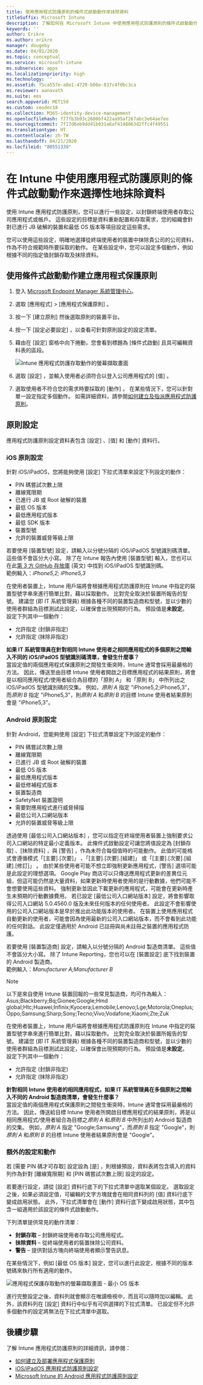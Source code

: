 ```yaml
---
title: 使用應用程式防護原則的條件式啟動動作來抹除資料
titleSuffix: Microsoft Intune
description: 了解如何在 Microsoft Intune 中使用應用程式防護原則的條件式啟動動作來選擇性地抹除資料。
keywords: ''
author: Erikre
ms.author: erikre
manager: dougeby
ms.date: 04/01/2020
ms.topic: conceptual
ms.service: microsoft-intune
ms.subservice: apps
ms.localizationpriority: high
ms.technology: ''
ms.assetid: f5ca557e-a8e1-4720-b06e-837c4f0bc3ca
ms.reviewer: aanavath
ms.suite: ems
search.appverid: MET150
ms.custom: seodec18
ms.collection: M365-identity-device-management
ms.openlocfilehash: f77fb3b93c2600bf422aa95af267abc3e64ae7ee
ms.sourcegitcommit: 7f17d6eb9dd41b031a6af4148863d2ffc4f49551
ms.translationtype: HT
ms.contentlocale: zh-TW
ms.lasthandoff: 04/21/2020
ms.locfileid: "80551339"
---
```

# <a name="selectively-wipe-data-using-app-protection-policy-conditional-launch-actions-in-intune"></a>在 Intune 中使用應用程式防護原則的條件式啟動動作來選擇性地抹除資料

使用 Intune 應用程式防護原則，您可以進行一些設定，以封鎖終端使用者存取公司應用程式或帳戶。 這些設定的目標是資料重新配置和存取需求，您的組織會針對已進行 JB 破解的裝置和最低 OS 版本等項目設定這些需求。
 
您可以使用這些設定，明確地選擇從終端使用者的裝置中抹除貴公司的公司資料，作為不符合規範時所要採取的動作。 在某些設定中，您可以設定多個動作，例如根據不同的指定值封鎖存取及抹除資料。

## <a name="create-an-app-protection-policy-using-conditional-launch-actions"></a>使用條件式啟動動作建立應用程式保護原則

1. 登入 [Microsoft Endpoint Manager 系統管理中心](https://go.microsoft.com/fwlink/?linkid=2109431)。
2. 選取 [應用程式]   > [應用程式保護原則]  。
3. 按一下 [建立原則]  然後選取原則的裝置平台。 
4. 按一下 [設定必要設定]  ，以查看可針對原則設定的設定清單。 
5. 藉由在 [設定] 窗格中向下捲動，您會看到標題為 [條件式啟動]  且具可編輯資料表的區段。

    ![Intune 應用程式防護存取動作的螢幕擷取畫面](./media/app-protection-policies-access-actions/apps-selective-wipe-access-actions01.png)

6. 選取 [設定]  ，並輸入使用者必須符合以登入公司應用程式的 [值]  。 
7. 選取使用者不符合您的需求時要採取的 [動作]  。 在某些情況下，您可以針對單一設定指定多個動作。 如需詳細資料，請參閱[如何建立及指派應用程式防護原則](app-protection-policies.md)。

## <a name="policy-settings"></a>原則設定 

應用程式防護原則設定資料表包含 [設定]  、[值]  和 [動作]  資料行。

### <a name="ios-policy-settings"></a>iOS 原則設定
針對 iOS/iPadOS，您將能夠使用 [設定]  下拉式清單來設定下列設定的動作：
- PIN 碼嘗試次數上限
- 離線寬限期
- 已進行 JB 或 Root 破解的裝置
- 最低 OS 版本
- 最低應用程式版本
- 最低 SDK 版本
- 裝置型號
- 允許的裝置威脅等級上限

若要使用 [裝置型號]  設定，請輸入以分號分隔的 iOS/iPadOS 型號識別碼清單。 這些值不會區分大小寫。 除了在 Intune 報告內使用 [裝置型號] 輸入，您也可以在此[第 3 方 GitHub 存放庫](https://gist.github.com/adamawolf/3048717) \(英文\) 中找到 iOS/iPadOS 型號識別碼。<br>
範例輸入：*iPhone5,2; iPhone5,3*

在使用者裝置上，Intune 用戶端將會根據應用程式防護原則在 Intune 中指定的裝置型號字串來進行簡單比對，藉以採取動作。 比對完全取決於裝置所報告的型號。 建議您 (即 IT 系統管理員) 根據各種不同的裝置製造商和型號，並以少數的使用者群組為目標測試此設定，以確保會出現預期的行為。 預設值是**未設定**。<br>
設定下列其中一個動作： 
- 允許指定 (封鎖非指定)
- 允許指定 (抹除非指定)

**如果 IT 系統管理員在針對相同 Intune 使用者之相同應用程式的多個原則之間輸入不同的 iOS/iPadOS 型號識別碼清單，會發生什麼事？**<br>
當設定值的兩個應用程式保護原則之間發生衝突時，Intune 通常會採用最嚴格的方法。 因此，傳送至由目標 Intune 使用者開啟之目標應用程式的結果原則，將會是以相同應用程式/使用者組合為目標的「原則 A」  和「原則 B」  中所列出之 iOS/iPadOS 型號識別碼的交集。 例如，*原則 A* 指定 "iPhone5,2;iPhone5,3"，而*原則 B* 指定 "iPhone5,3"，則*原則 A* 和*原則 B* 的目標 Intune 使用者結果原則會是 "iPhone5,3"。 

### <a name="android-policy-settings"></a>Android 原則設定

針對 Android，您能夠使用 [設定]  下拉式清單設定下列設定的動作：
- PIN 碼嘗試次數上限
- 離線寬限期
- 已進行 JB 或 Root 破解的裝置
- 最低 OS 版本
- 最低應用程式版本
- 最低修補程式版本
- 裝置製造商
- SafetyNet 裝置證明
- 需要對應用程式進行威脅掃描
- 最低公司入口網站版本
- 允許的裝置威脅等級上限

透過使用 [最低公司入口網站版本]  ，您可以指定在終端使用者裝置上強制要求公司入口網站的特定最小定義版本。 此條件式啟動設定可讓您將值設定為 [封鎖存取]  、[抹除資料]  ，與 [警告]  ，作為未符合每個值時的可能動作。 此值的可能格式會遵循模式「[主要].[次要]」  、「[主要].[次要].[組建]」  或「[主要].[次要].[組建].[修訂]」  。 由於某些使用者可能不想立即強制更新應用程式，[警告] 選項可能是此設定的理想選項。 Google Play 商店可以只傳送應用程式更新的差異位元組，但這可能仍然是大量資料，如果更新時使用者使用的是行動數據，他們可能不會想要使用這些資料。 強制更新並因此下載更新的應用程式，可能會在更新時產生未預期的行動數據費用。 若已設定 [最低公司入口網站版本]  設定，將會影響取得公司入口網站 5.0.4560.0 版及未來任何版本的任何使用者。 此設定不會影響使用的公司入口網站版本是早於推出此功能版本的使用者。 在裝置上使用應用程式自動更新的使用者，可能會因為使用最新的公司入口網站版本，而不會看到此功能的任何對話。 此設定僅適用於 Android 已註冊與尚未註冊之裝置的應用程式防護。

若要使用 [裝置製造商]  設定，請輸入以分號分隔的 Android 製造商清單。 這些值不會區分大小寫。 除了 Intune Reporting，您也可以在 [裝置設定] 底下找到裝置的 Android 製造商。 <br>
範例輸入：*Manufacturer A;Manufacturer B* 

>[!NOTE]
> 以下是來自使用 Intune 裝置回報的一些常見製造商，均可作為輸入：Asus;Blackberry;Bq;Gionee;Google;Hmd global;Htc;Huawei;Infinix;Kyocera;Lemobile;Lenovo;Lge;Motorola;Oneplus;Oppo;Samsung;Sharp;Sony;Tecno;Vivo;Vodafone;Xiaomi;Zte;Zuk

在使用者裝置上，Intune 用戶端將會根據應用程式防護原則在 Intune 中指定的裝置型號字串來進行簡單比對，藉以採取動作。 比對完全取決於裝置所報告的型號。 建議您 (即 IT 系統管理員) 根據各種不同的裝置製造商和型號，並以少數的使用者群組為目標測試此設定，以確保會出現預期的行為。 預設值是**未設定**。<br>
設定下列其中一個動作： 
- 允許指定 (封鎖非指定)
- 允許指定 (抹除非指定)

**針對相同 Intune 使用者的相同應用程式，如果 IT 系統管理員在多個原則之間輸入不同的 Android 製造商清單，會發生什麼事？**<br>
當設定值的兩個應用程式保護原則之間發生衝突時，Intune 通常會採用最嚴格的方法。 因此，傳送給目標 Intune 使用者所開啟目標應用程式的結果原則，將是以相同應用程式/使用者組合為目標之*原則 A* 和*原則 B* 中所列出的 Android 製造商的交集。 例如，*原則 A* 指定 "Google;Samsung"，而*原則 B* 指定 "Google"，則*原則 A* 和*原則 B* 的目標 Intune 使用者結果原則會是 "Google"。 

### <a name="additional-settings-and-actions"></a>額外的設定和動作 

若 [需要 PIN 碼才可存取]  設定設為 [是]  ，則根據預設，資料表將包含填入的資料列作為針對 [離線寬限期]  和 [PIN 碼嘗試次數上限]  設定的設定。
 
若要進行設定，請從 [設定]  資料行底下的下拉式清單中選取某個設定。 選取設定之後，如果必須設定值，可編輯的文字方塊就會在相同資料列的 [值]  資料行底下變成啟用狀態。 此外，下拉式清單會在 [動作]  資料行底下變成啟用狀態，其中包含一組適用於該設定的條件式啟動動作。 

下列清單提供常見的動作清單：
- **封鎖存取** – 封鎖終端使用者存取公司應用程式。
- **抹除資料** – 從終端使用者的裝置抹除公司資料。
- **警告** – 提供對話方塊向終端使用者顯示警告訊息。

在某些情況下，例如 [最低 OS 版本]  設定，您可以進行此設定，根據不同的版本號碼來執行所有適用的動作。 

![應用程式保護存取動作的螢幕擷取畫面 - 最小 OS 版本](./media/app-protection-policies-access-actions/apps-selective-wipe-access-actions05.png)

進行完整設定之後，資料列就會顯示在唯讀檢視中，而且可以隨時加以編輯。 此外，該資料列在 [設定]  資料行中似乎有可供選擇的下拉式清單。 已設定但不允許多個動作的設定將無法在下拉式清單中選取。

## <a name="next-steps"></a>後續步驟

了解 Intune 應用程式防護原則的詳細資訊，請參閱：
- [如何建立及部署應用程式保護原則](app-protection-policies.md)
- [iOS/iPadOS 應用程式防護原則設定](app-protection-policy-settings-ios.md)
- [Microsoft Intune 的 Android 應用程式防護原則設定](app-protection-policy-settings-android.md) 
